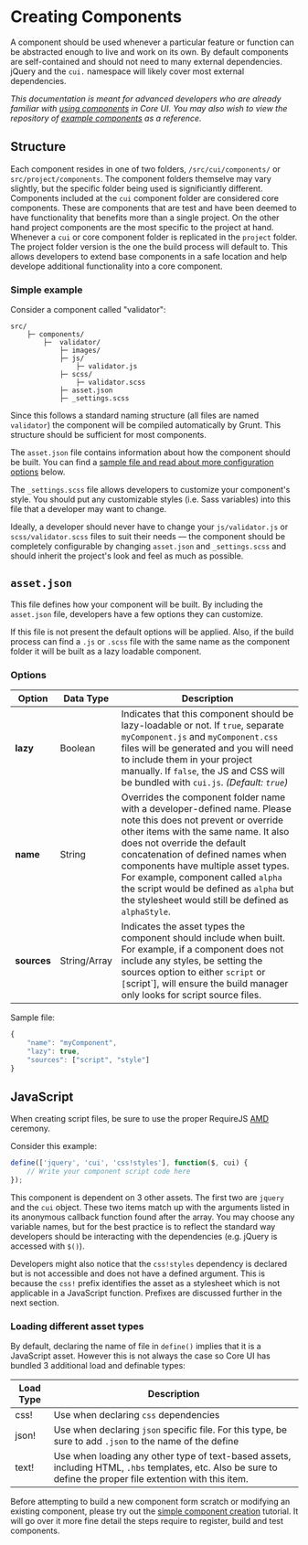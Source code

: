# Creating Components

A component should be used whenever a particular feature or function can be abstracted enough to live and work on its own. By default components are self-contained and should not need to many external dependencies. jQuery and the `cui.` namespace will likely cover most external dependencies.

*This documentation is meant for advanced developers who are already familiar with [using components](index.html) in Core UI. You may also wish to view the repository of [example components](https://github.com/nyfrg/coreui-sample-components) as a reference.*

## Structure

Each component resides in one of two folders, `/src/cui/components/` or `src/project/components`. The component folders themselve may vary slightly, but the specific folder being used is significiantly different. Components included at the `cui` component folder are considered core components. These are components that are test and have been deemed to have functionality that benefits more than a single project. On the other hand project components are the most specific to the project at hand. Whenever a `cui` or core component folder is replicated in the `project` folder. The project folder version is the one the build process will default to. This allows developers to extend base components in a safe location and help develope additional functionality into a core component.

### Simple example

Consider a component called "validator":

```
src/
    ├─ components/
        ├─  validator/
            ├─ images/
            ├─ js/
                ├─ validator.js
            ├─ scss/
                ├─ validator.scss
            ├─ asset.json
            ├─ _settings.scss
```

Since this follows a standard naming structure (all files are named `validator`) the component will be compiled automatically by Grunt. This structure should be sufficient for most components.

The `asset.json` file contains information about how the component should be built. You can find a [sample file and read about more configuration options](#asset-json) below.

The `_settings.scss` file allows developers to customize your component's style. You should put any customizable styles (i.e. Sass variables) into this file that a developer may want to change.

Ideally, a developer should never have to change your `js/validator.js` or `scss/validator.scss` files to suit their needs &mdash; the component should be completely configurable by changing `asset.json` and `_settings.scss` and should inherit the project's look and feel as much as possible.

## `asset.json`

This file defines how your component will be built. By including the `asset.json` file, developers have a few options they can customize.

If this file is not present the default options will be applied. Also, if the build process can find a `.js` or `.scss` file with the same name as the component folder it will be built as a lazy loadable component.

### Options

Option        | Data Type    | Description
--------------|--------------|-------------
**lazy**      | Boolean | Indicates that this component should be lazy-loadable or not. If `true`, separate `myComponent.js` and `myComponent.css` files will be generated and you will need to include them in your project manually. If `false`, the JS and CSS will be bundled with `cui.js`. *(Default: `true`)*
**name**      | String       | Overrides the component folder name with a developer-defined name. Please note this does not prevent or override other items with the same name. It also does not override the default concatenation of defined names when components have multiple asset types. For example, component called `alpha` the script would be defined as `alpha` but the stylesheet would still be defined as `alphaStyle`.
**sources**    | String/Array | Indicates the asset types the component should include when built. For example, if a component does not include any styles, be setting the sources option to either `script` or `[`script`], will ensure the build manager only looks for script source files.

Sample file:

```js
{
    "name": "myComponent",
    "lazy": true,
    "sources": ["script", "style"]
}
```

## JavaScript

When creating script files, be sure to use the proper RequireJS [AMD](https://en.wikipedia.org/wiki/Asynchronous_module_definition) ceremony.

Consider this example:

```js
define(['jquery', 'cui', 'css!styles'], function($, cui) {
    // Write your component script code here
});
```

This component is dependent on 3 other assets. The first two are `jquery` and the `cui` object. These two items match up with the arguments listed in its anonymous callback function found after the array. You may choose any variable names, but for the best practice is to reflect the standard way developers should be interacting with the dependencies (e.g. jQuery is accessed with `$()`).

Developers might also notice that the `css!styles` dependency is declared but is not accessible and does not have a defined argument. This is because the `css!` prefix identifies the asset as a stylesheet which is not applicable in a JavaScript function. Prefixes are discussed further in the next section.

### Loading different asset types

By default, declaring the name of file in `define()` implies that it is a JavaScript asset. However this is not always the case so Core UI has bundled 3 additional load and definable types:

Load Type | Description
--------- | -----------
css!      | Use when declaring `css` dependencies
json!     | Use when declaring `json` specific file. For this type, be sure to add `.json` to the name of the define
text!     | Use when loading any other type of text-based assets, including HTML, `.hbs` templates, etc. Also be sure to define the proper file extention with this item.

Before attempting to build a new component form scratch or modifying an existing component, please try out the [simple component creation](tutorial.html) tutorial. It will go over it more fine detail the steps require to register, build and test components.
